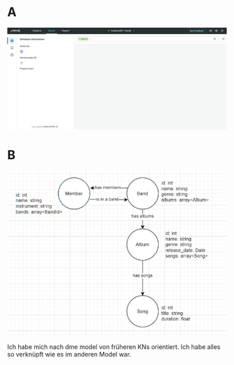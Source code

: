 # A
![Screenshot details page](https://github.com/NikolaBogosavljevic/M165_NiBog/blob/main/KN07/neo4j.png)

# B
![Screenshot details page](https://github.com/NikolaBogosavljevic/M165_NiBog/blob/main/KN07/model.png)

Ich habe mich nach dme model von früheren KNs orientiert. Ich habe alles so verknüpft wie es im anderen Model war.
